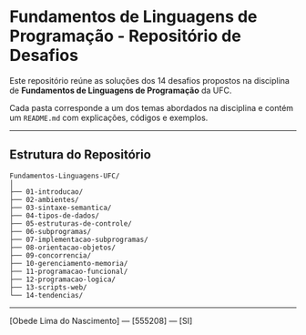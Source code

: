 
# Fundamentos de Linguagens de Programação - Repositório de Desafios

Este repositório reúne as soluções dos 14 desafios propostos na disciplina de **Fundamentos de Linguagens de Programação** da UFC.

Cada pasta corresponde a um dos temas abordados na disciplina e contém um `README.md` com explicações, códigos e exemplos.

---

## Estrutura do Repositório

```
Fundamentos-Linguagens-UFC/
│
├── 01-introducao/         
├── 02-ambientes/              
├── 03-sintaxe-semantica/    
├── 04-tipos-de-dados/         
├── 05-estruturas-de-controle/ 
├── 06-subprogramas/           
├── 07-implementacao-subprogramas/ 
├── 08-orientacao-objetos/  
├── 09-concorrencia/          
├── 10-gerenciamento-memoria/  
├── 11-programacao-funcional/ 
├── 12-programacao-logica/    
├── 13-scripts-web/            
└── 14-tendencias/           
```


---
[Obede Lima do Nascimento] — [555208] — [SI] 
